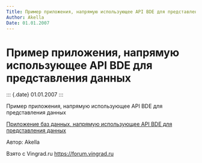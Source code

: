 ```yaml
---
Title: Пример приложения, напрямую использующее API BDE для представления данных
Author: Akella
Date: 01.01.2007
---
```



Пример приложения, напрямую использующее API BDE для представления данных
=========================================================================

::: {.date}
01.01.2007
:::

Пример приложения, напрямую использующее API BDE для представления
данных

[Приложение баз данных, напрямую использующее API BDE для представления
данных](/zip/16_2.zip)

Автор: Akella

Взято с Vingrad.ru <https://forum.vingrad.ru>
